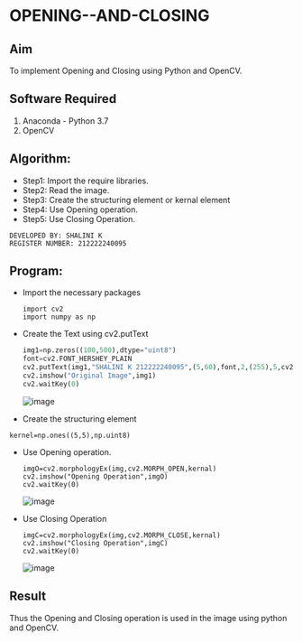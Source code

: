 # OPENING--AND-CLOSING
## Aim
To implement Opening and Closing using Python and OpenCV.

## Software Required
1. Anaconda - Python 3.7
2. OpenCV
## Algorithm:

- Step1: Import the require libraries.
- Step2: Read the image.
- Step3: Create the structuring element or kernal element
- Step4: Use Opening operation.
- Step5: Use Closing Operation.

 ```
DEVELOPED BY: SHALINI K
REGISTER NUMBER: 212222240095
```

## Program:

- Import the necessary packages
  
  ```PY
  import cv2
  import numpy as np
  ```

- Create the Text using cv2.putText

  ```py
  img1=np.zeros((100,500),dtype="uint8")
  font=cv2.FONT_HERSHEY_PLAIN
  cv2.putText(img1,"SHALINI K 212222240095",(5,60),font,2,(255),5,cv2.LINE_AA)
  cv2.imshow("Original Image",img1)
  cv2.waitKey(0)
  ```
  ![image](https://github.com/shalinikannan23/erosion-dilation/assets/118656529/618cfdc2-afef-4532-b4d6-285c8eb90abf)
  
- Create the structuring element

```PY
kernel=np.ones((5,5),np.uint8)
```

- Use Opening operation.

  ```PY
  imgO=cv2.morphologyEx(img,cv2.MORPH_OPEN,kernal)
  cv2.imshow("Opening Operation",imgO)
  cv2.waitKey(0)
  ```
  ![image](https://github.com/shalinikannan23/erosion-dilation/assets/118656529/60f262f0-4d9a-4844-a8c5-04e97ad4db3a)

- Use Closing Operation

  ```PY
  imgC=cv2.morphologyEx(img,cv2.MORPH_CLOSE,kernal)
  cv2.imshow("Closing Operation",imgC)
  cv2.waitKey(0)
  ```
  ![image](https://github.com/shalinikannan23/erosion-dilation/assets/118656529/2079c4e8-faaf-4d28-aaa4-b93940d681ec)



## Result
Thus the Opening and Closing operation is used in the image using python and OpenCV.
